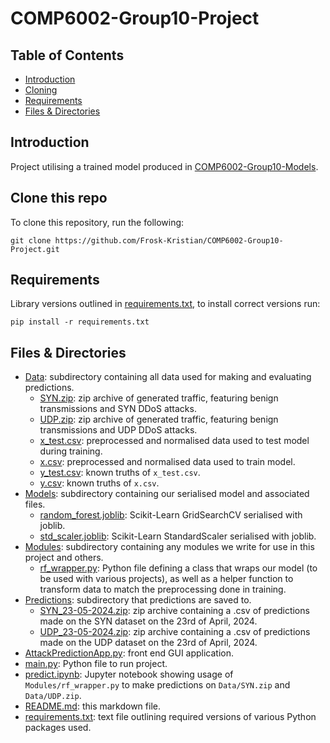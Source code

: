 # COMP6002-Group10-Project
## Table of Contents
* [Introduction](#introduction)
* [Cloning](#clone-this-repo)
* [Requirements](#requirements)
* [Files & Directories](#files--directories)

## Introduction
Project utilising a trained model produced in [COMP6002-Group10-Models](https://github.com/Frosk-Kristian/COMP6002-Group10-Models).

## Clone this repo
To clone this repository, run the following:
```shell
git clone https://github.com/Frosk-Kristian/COMP6002-Group10-Project.git
```

## Requirements
Library versions outlined in [requirements.txt](requirements.txt), to install correct versions run:
```shell
pip install -r requirements.txt
```

## Files & Directories
* [Data](Data): subdirectory containing all data used for making and evaluating predictions.
    * [SYN.zip](Data/SYN.zip): zip archive of generated traffic, featuring benign transmissions and SYN DDoS attacks.
    * [UDP.zip](Data/UDP.zip): zip archive of generated traffic, featuring benign transmissions and UDP DDoS attacks.
    * [x_test.csv](Data/x_test.csv): preprocessed and normalised data used to test model during training.
    * [x.csv](Data/x.csv): preprocessed and normalised data used to train model.
    * [y_test.csv](Data/y_test.csv): known truths of `x_test.csv`.
    * [y.csv](Data/y.csv): known truths of `x.csv`.
* [Models](Models): subdirectory containing our serialised model and associated files.
    * [random_forest.joblib](Models/random_forest.joblib): Scikit-Learn GridSearchCV serialised with joblib.
    * [std_scaler.joblib](Models/std_scaler.joblib): Scikit-Learn StandardScaler serialised with joblib.
* [Modules](Modules): subdirectory containing any modules we write for use in this project and others.
    * [rf_wrapper.py](Modules/rf_wrapper.py): Python file defining a class that wraps our model (to be used with various projects), as well as a helper function to transform data to match the preprocessing done in training.
* [Predictions](Predictions): subdirectory that predictions are saved to.
    * [SYN_23-05-2024.zip](Predictions/SYN_23-05-2024.zip): zip archive containing a .csv of predictions made on the SYN dataset on the 23rd of April, 2024.
    * [UDP_23-05-2024.zip](Predictions/UDP_23-05-2024.zip): zip archive containing a .csv of predictions made on the UDP dataset on the 23rd of April, 2024.
* [AttackPredictionApp.py](AttackPredictionApp.py): front end GUI application.
* [main.py](main.py): Python file to run project.
* [predict.ipynb](predict.ipynb): Jupyter notebook showing usage of `Modules/rf_wrapper.py` to make predictions on `Data/SYN.zip` and `Data/UDP.zip`.
* [README.md](README.md): this markdown file.
* [requirements.txt](requirements.txt): text file outlining required versions of various Python packages used.
